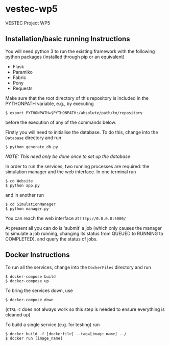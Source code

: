 # vestec-wp5
VESTEC Project WP5

## Installation/basic running Instructions
You will need python 3 to run the existing framework with the following python packages (installed through pip or an equivalent)
- Flask
- Paramiko
- Fabric
- Pony
- Requests

Make sure that the root directory of this repository is included in the PYTHONPATH variable, e.g., by executing
```
$ export PYTHONPATH=$PYTHONPATH:/absolute/path/to/repository
```
before the execution of any of the commands below.

Firstly you will need to initialise the database. To do this, change into the `Database` directory and run
```
$ python generate_db.py
```

*NOTE: This need only be done once to set up the database*

In order to run the services, two running processes are required: the simulation manager and the web interface. In one terminal run
```
$ cd Website
$ python app.py
```
and in another run
```
$ cd SimulationManager
$ python manager.py
```

You can reach the web interface at `http://0.0.0.0:5000/`

At present all you can do is 'submit' a job (which only causes the manager to simulate a job running, changing its status from QUEUED to RUNNING to COMPLETED), and query the status of jobs.

## Docker Instructions
To run all the services, change into the `DockerFiles` directory and run
```
$ docker-compose build
$ docker-compose up
```

To bring the services down, use
```
$ docker-compose down
```
(`CTRL-C` does not always work so this step is needed to ensure everything is cleaned up)

To build a single service (e.g. for testing) run
```
$ docker build -f [dockerfile] --tag=[image_name] ../
$ docker run [image_name]
```
